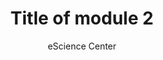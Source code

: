 ---
id: 0
trl: medium
category: Category2
title: Title of module 2
author: eScience Center
thumbnail: "nlesc-dummy.png"
visibility: visible
---